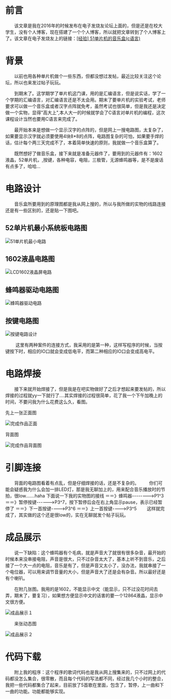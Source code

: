 # 前言
　　该文章是我在2016年的时候发布在电子发烧友论坛上面的，但是还是在校大学生，没有个人博客，现在搭建了一个个人博客，所以就把文章转到了个人博客上了。该文章在电子发烧友上的链接：[[经验] 51单片机的音乐盒(c语言)](http://bbs.elecfans.com/jishu_1102723_1_1.html "[经验] 51单片机的音乐盒(c语言)")
  
# 背景
　　以前也用各种单片机做个一些东西，但都没想过发帖，最近比较关注这个论坛，所以也来发过帖子玩玩。
  
　　到期末了。这学期学了单片机这门课，用的是汇编语言，但是说实话，学了一个学期的汇编语言，对汇编语言还是不太会用。期末了要单片机的实验考试，老师要求可以做一个音乐盒或者汉字点阵就免考，虽然考试也很简单，但是我还是决定做一个实物，显得"高大上",本人大一的时候就学会了C语言对单片机的编程，这次课程设计当然也要用C语言来完成了。
   
　　最开始本来是想做一个显示汉字的点阵的，但是网上一搜电路图，太复杂了，如果要显示汉字就必须要使用4块8*8的点阵，电路图复杂的可怕，如果要手焊的话，估计每个两三天完成不了，本着简单快速的原则，我就做一个音乐盒算了。
  
　　既然想好了做音乐盒，接下来就是准备元器件了，要用到的元器件有：1602液晶，52单片机，,按键，各种电容，电阻，三极管，无源蜂鸣器等，是不是废话有点多了，哈哈...
  
# 电路设计
　　音乐盒所要用到的原理图都是我从网上搜的，所以与我所做的实物的线路连接还是有一些区别的，还是贴一下图吧。
## 52单片机最小系统板电路图　
![51单片机最小电路](https://github.com/hehung/51_music_player/blob/master/img/51%E5%8D%95%E7%89%87%E6%9C%BA%E6%9C%80%E5%B0%8F%E7%94%B5%E8%B7%AF.jpg?raw=true "51单片机最小电路")
## 1602液晶电路图
![LCD1602液晶屏电路](http://bbs.elecfans.com/data/attachment/forum/201612/18/145152gd1jk13asdkdq423.jpg.thumb.jpg "LCD1602液晶屏电路")

## 蜂鸣器驱动电路图
![蜂鸣器驱动电路](https://github.com/hehung/51_music_player/blob/master/img/LCD1602%E6%B6%B2%E6%99%B6%E5%B1%8F%E7%94%B5%E8%B7%AF.jpg?raw=true "蜂鸣器驱动电路")

## 按键电路图
![按键电路设计](https://github.com/hehung/51_music_player/blob/master/img/%E8%9C%82%E9%B8%A3%E5%99%A8%E9%A9%B1%E5%8A%A8%E7%94%B5%E8%B7%AF.jpg?raw=true "按键电路设计")

　　 这里有两种案件的连接方式，我采用的是第一种，这样写程序的时候，当按键按下时，相应的IO口就会变成低电平，而第二种相应的IO口会变成高电平。

# 电路焊接
　　接下来就开始焊接了，但是我是在吧实物做好了之后才想起来要发帖的，所以焊接的过程就yy一下就行了....其实焊接的过程很简单，花了我一个下午加晚上的时间，不要问我为什么花费这么久，看图。
  
先上一张正面图

![完成作品正面](https://github.com/hehung/51_music_player/blob/master/img/%E5%AE%8C%E6%88%90%E4%BD%9C%E5%93%81%E6%AD%A3%E9%9D%A2.jpg?raw=true "完成作品正面")

背面图

![完成作品背面图](https://github.com/hehung/51_music_player/blob/master/img/%E5%AE%8C%E6%88%90%E4%BD%9C%E5%93%81%E8%83%8C%E9%9D%A2%E5%9B%BE.jpg?raw=true "完成作品背面图")

# 引脚连接
　　背面的电路图看着有点乱，但是仔细焊接的话，还是不复杂的。
　　你们可能会疑惑我为什么会加一排LED灯，那是我无聊加上的，用来配合音乐播放时的节拍，很low.......haha
下面说一下我的实物图的接线
＝＝》蜂鸣器-------->P1^3
＝＝》暂停按键------>P3^7，按下暂停后会在右上角显示pause，表示已经暂停了
＝＝》下一首按键---->P3^6
＝＝》上一首按键---->P3^5
　　这样就完成了，其实做的这个还是很low的，实在无聊就发个帖子玩玩。

# 成品展示
　　说一下缺陷：这个蜂鸣器有个毛病，就是声音大了就很有很多杂音，最开始的时候本来没串接电阻，声音是很大，只不过杂音太大了，基本上听不到音乐，之后接了一个大一点的电阻，音乐是有了，但是声音又太小了，没办法，我就串接了一个电位器，可以用来调节音量的大小，但是声音大了还是会有杂音。所以最好还是有个喇叭。

　　在附几张图。我用的是1602，不能显示中文（能显示，只不过没花时间去弄，期末了，要复习），如果想方便显示中文的话害的要一个12864液晶，显示中文很方便。
  
  ![成品展示１](https://github.com/hehung/51_music_player/blob/master/img/%E6%88%90%E5%93%81%E5%B1%95%E7%A4%BA%EF%BC%91.jpg?raw=true "成品展示１")

　　来张动态图

![成品展示２](https://github.com/hehung/51_music_player/blob/master/img/%E6%88%90%E5%93%81%E5%B1%95%E7%A4%BA%EF%BC%92.gif?raw=true "成品展示２")

# 代码下载
　　附上我的程序：这个程序的歌词代码也是我从网上搜集来的，只不过网上的代码都没怎么集合，很零散，而且每个代码的写法都不同，经过我几个小时的整合，我把一些代码都集合了起来，目前放了5首歌在里面，包含了，暂停，上一曲和下一曲的功能。功能都能够实现。


